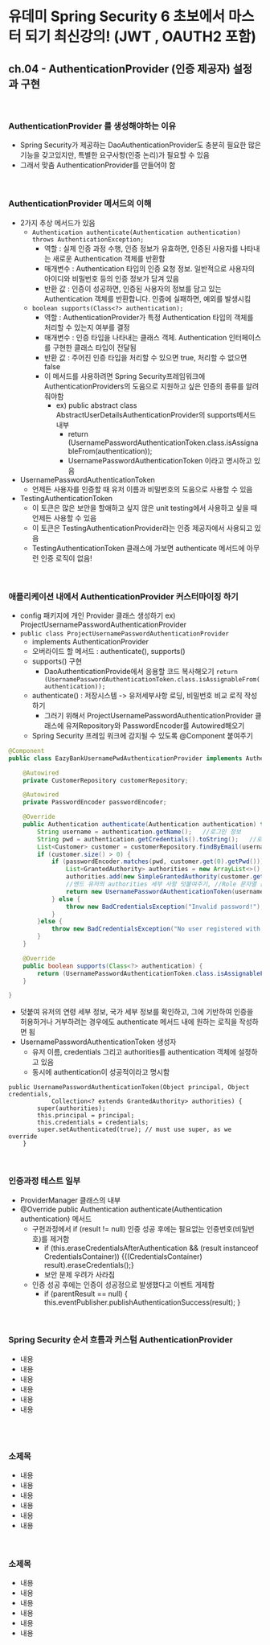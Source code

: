 # 유데미 Spring Security 6 초보에서 마스터 되기 최신강의! (JWT , OAUTH2 포함)
## ch.04 - AuthenticationProvider (인증 제공자) 설정과 구현

<br>

### AuthenticationProvider 를 생성해야하는 이유
* Spring Security가 제공하는 DaoAuthenticationProvider도 충분히 필요한 많은 기능을 갖고있지만, 특별한 요구사항(인증 논리)가 필요할 수 있음
* 그래서 맞춤 AuthenticationProvider를 만들어야 함

<br>

### AuthenticationProvider 메서드의 이해
* 2가지 추상 메서드가 있음
  * ```Authentication authenticate(Authentication authentication) throws AuthenticationException;```
    * 역할 : 실제 인증 과정 수행, 인증 정보가 유효하면, 인증된 사용자를 나타내는 새로운 Authentication 객체를 반환함
    * 매개변수 : Authentication 타입의 인증 요청 정보. 일반적으로 사용자의 아이디와 비밀번호 등의 인증 정보가 담겨 있음
    * 반환 값 : 인증이 성공하면, 인증된 사용자의 정보를 담고 있는 Authentication 객체를 반환합니다. 인증에 실패하면, 예외를 발생시킴
  * ```boolean supports(Class<?> authentication);```
    * 역할 : AuthenticationProvider가 특정 Authentication 타입의 객체를 처리할 수 있는지 여부를 결정
    * 매개변수 : 인증 타입을 나타내는 클래스 객체. Authentication 인터페이스를 구현한 클래스 타입이 전달됨
    * 반환 값 : 주어진 인증 타입을 처리할 수 있으면 true, 처리할 수 없으면 false
    * 이 메서드를 사용하려면 Spring Security프레임워크에 AuthenticationProviders의 도움으로 지원하고 싶은 인증의 종류를 알려줘야함
      * ex) public abstract class AbstractUserDetailsAuthenticationProvider의 supports메서드 내부
        * return (UsernamePasswordAuthenticationToken.class.isAssignableFrom(authentication));
        * UsernamePasswordAuthenticationToken 이라고 명시하고 있음
* UsernamePasswordAuthenticationToken
  * 언제든 사용자를 인증할 때 유저 이름과 비밀번호의 도움으로 사용할 수 있음
* TestingAuthenticationToken
  * 이 토큰은 많은 보안을 할애하고 싶지 않은 unit testing에서 사용하고 싶을 때 언제든 사용할 수 있음
  * 이 토큰은 TestingAuthenticationProvider라는 인증 제공자에서 사용되고 있음
  * TestingAuthenticationToken 클래스에 가보면 authenticate 메서드에 아무런 인증 로직이 없음!

<br>


### 애플리케이션 내에서 AuthenticationProvider 커스터마이징 하기
* config 패키지에 개인 Provider 클래스 생성하기 ex) ProjectUsernamePasswordAuthenticationProvider
* ```public class ProjectUsernamePasswordAuthenticationProvider```
  * implements AuthenticationProvider
  * 오버라이드 할 메서드 : authenticate(), supports()
  * supports() 구현
    * DaoAuthenticationProvide에서 응용할 코드 복사해오기 ```return (UsernamePasswordAuthenticationToken.class.isAssignableFrom(authentication));```
  * authenticate() : 저장시스템 -> 유저세부사항 로딩, 비밀번호 비교 로직 작성하기
    * 그러기 위해서 ProjectUsernamePasswordAuthenticationProvider 클래스에 유저Repository와 PasswordEncoder를 Autowired해오기
  * Spring Security 프레임 워크에 감지될 수 있도록 @Component 붙여주기
```java
@Component
public class EazyBankUsernamePwdAuthenticationProvider implements AuthenticationProvider {

    @Autowired
    private CustomerRepository customerRepository;

    @Autowired
    private PasswordEncoder passwordEncoder;

    @Override
    public Authentication authenticate(Authentication authentication) throws AuthenticationException {
        String username = authentication.getName();   //로그인 정보
        String pwd = authentication.getCredentials().toString();   //로그인 정보
        List<Customer> customer = customerRepository.findByEmail(username);   //데이터베이스로부터 불러오기
        if (customer.size() > 0) {
            if (passwordEncoder.matches(pwd, customer.get(0).getPwd())) {  //비교하기
                List<GrantedAuthority> authorities = new ArrayList<>();
                authorities.add(new SimpleGrantedAuthority(customer.get(0).getRole()));   
                //엔드 유저의 authorities 세부 사항 덧붙여주기, //Role 문자열 값을 SimpleGrantedAuthority 클래스로 변환하기
                return new UsernamePasswordAuthenticationToken(username, pwd, authorities); 
            } else {
                throw new BadCredentialsException("Invalid password!");
            }
        }else {
            throw new BadCredentialsException("No user registered with this details!");
        }
    }

    @Override
    public boolean supports(Class<?> authentication) {
        return (UsernamePasswordAuthenticationToken.class.isAssignableFrom(authentication));
    }

}
```
* 덧붙여 유저의 연령 세부 정보, 국가 세부 정보를 확인하고, 그에 기반하여 인증을 허용하거나 거부하려는 경우에도 authenticate 메서드 내에 원하는 로직을 작성하면 됨
* UsernamePasswordAuthenticationToken 생성자
  * 유저 이름, credentials 그리고 authorities를 authentication 객체에 설정하고 있음
  * 동시에 authentication이 성공적이라고 명시함
```	
public UsernamePasswordAuthenticationToken(Object principal, Object credentials,
			Collection<? extends GrantedAuthority> authorities) {
		super(authorities);
		this.principal = principal;
		this.credentials = credentials;
		super.setAuthenticated(true); // must use super, as we override
	}
```

<br>


### 인증과정 테스트 일부
* ProviderManager 클래스의 내부 
* @Override public Authentication authenticate(Authentication authentication) 메서드
  * 구현과정에서 if (result != null) 인증 성공 후에는 필요없는 인증번호(비밀번호)를 제거함
    * if (this.eraseCredentialsAfterAuthentication && (result instanceof CredentialsContainer)) {((CredentialsContainer) result).eraseCredentials();}
    * 보안 문제 우려가 사라짐
  * 인증 성공 후에는 인증이 성공정으로 발생했다고 이벤트 게제함
    * if (parentResult == null) { this.eventPublisher.publishAuthenticationSuccess(result); }


<br>



### Spring Security 순서 흐름과 커스텀 AuthenticationProvider
* 내용
* 내용
* 내용
* 내용
* 내용
* 내용

<br>




<br>


### 소제목
* 내용
* 내용
* 내용
* 내용
* 내용
* 내용

<br>


### 소제목
* 내용
* 내용
* 내용
* 내용
* 내용
* 내용

<br>














